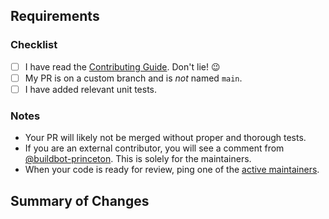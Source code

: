 ## Requirements

### Checklist

- [ ] I have read the [Contributing Guide](https://quantum-accelerators.github.io/quacc/dev/contributing.html). Don't lie! 😉
- [ ] My PR is on a custom branch and is _not_ named `main`.
- [ ] I have added relevant unit tests.

### Notes

- Your PR will likely not be merged without proper and thorough tests.
- If you are an external contributor, you will see a comment from [@buildbot-princeton](https://github.com/buildbot-princeton). This is solely for the maintainers.
- When your code is ready for review, ping one of the [active maintainers](https://quantum-accelerators.github.io/quacc/about/contributors.html#active-maintainers).

## Summary of Changes
